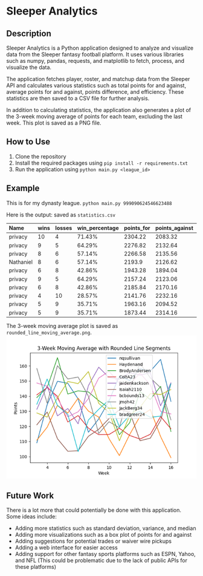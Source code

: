 # Sleeper Analytics

## Description

Sleeper Analytics is a Python application designed to analyze and visualize data from the Sleeper fantasy football
platform. It uses various libraries such as numpy, pandas, requests, and matplotlib to fetch, process, and visualize the
data.

The application fetches player, roster, and matchup data from the Sleeper API and calculates various statistics such as
total points for and against, average points for and against, points difference, and efficiency. These statistics are
then saved to a CSV file for further analysis.

In addition to calculating statistics, the application also generates a plot of the 3-week moving average of points for
each team, excluding the last week. This plot is saved as a PNG file.

## How to Use

1. Clone the repository
2. Install the required packages using `pip install -r requirements.txt`
3. Run the application using `python main.py <league_id>`

## Example

This is for my dynasty league.
`python main.py 999090624546623488`

Here is the output: saved as `statistics.csv`

| Name      | wins | losses | win\_percentage | points\_for | points\_against | average\_points\_for | average\_points\_against | points\_difference | optimal\_points\_for | optimal\_points\_against | efficiency\_for | efficiency\_against |
|:----------|:-----|:-------|:----------------|:------------|:----------------|:---------------------|:-------------------------|:-------------------|:---------------------|:-------------------------|:----------------|:--------------------|
| privacy   | 10   | 4      | 71.43%          | 2304.22     | 2083.32         | 164.59               | 148.81                   | 220.9              | 2458.2               | 2342.86                  | 93.74%          | 88.92%              |
| privacy   | 9    | 5      | 64.29%          | 2276.82     | 2132.64         | 162.63               | 152.33                   | 144.18             | 2475.66              | 2399.16                  | 91.97%          | 88.89%              |
| privacy   | 8    | 6      | 57.14%          | 2266.58     | 2135.56         | 161.9                | 152.54                   | 131.02             | 2469.16              | 2399.54                  | 91.80%          | 89.00%              |
| Nathaniel | 8    | 6      | 57.14%          | 2193.9      | 2126.62         | 156.71               | 151.9                    | 67.28              | 2648.52              | 2360.2                   | 82.83%          | 90.10%              |
| privacy   | 6    | 8      | 42.86%          | 1943.28     | 1894.04         | 138.81               | 135.29                   | 49.24              | 2225.3               | 2286.54                  | 87.33%          | 82.83%              |
| privacy   | 9    | 5      | 64.29%          | 2157.24     | 2123.06         | 154.09               | 151.65                   | 34.18              | 2346.98              | 2362.02                  | 91.92%          | 89.88%              |
| privacy   | 6    | 8      | 42.86%          | 2185.84     | 2170.16         | 156.13               | 155.01                   | 15.68              | 2368.64              | 2297.6                   | 92.28%          | 94.45%              |
| privacy   | 4    | 10     | 28.57%          | 2141.76     | 2232.16         | 152.98               | 159.44                   | -90.4              | 2367.66              | 2536.22                  | 90.46%          | 88.01%              |
| privacy   | 5    | 9      | 35.71%          | 1963.16     | 2094.52         | 140.23               | 149.61                   | -131.36            | 2216.82              | 2396.8                   | 88.56%          | 87.39%              |
| privacy   | 5    | 9      | 35.71%          | 1873.44     | 2314.16         | 133.82               | 165.3                    | -440.72            | 2278.62              | 2474.62                  | 82.22%          | 93.52%              |

The 3-week moving average plot is saved as `rounded_line_moving_average.png`.
![sample_rounded_line_moving_average.png](sample_rounded_line_moving_average.png)

## Future Work

There is a lot more that could potentially be done with this application. Some ideas include:

- Adding more statistics such as standard deviation, variance, and median
- Adding more visualizations such as a box plot of points for and against
- Adding suggestions for potential trades or waiver wire pickups
- Adding a web interface for easier access
- Adding support for other fantasy sports platforms such as ESPN, Yahoo, and NFL (This could be problematic due to the
  lack of public APIs for these platforms)